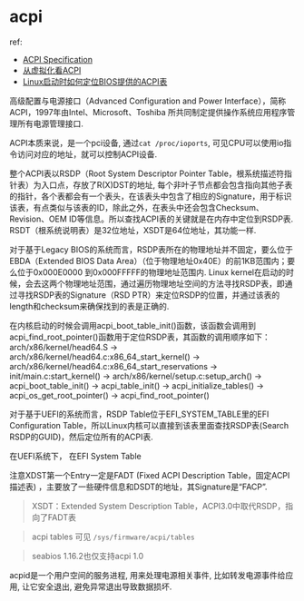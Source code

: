 # acpi
ref:
- [ACPI Specification](https://uefi.org/specifications)
- [从虚拟化看ACPI](https://cloud.tencent.com/developer/article/1087501)
- [Linux启动时如何定位BIOS提供的ACPI表](https://blog.csdn.net/lindahui2008/article/details/81813845)

高级配置与电源接口（Advanced Configuration and Power Interface），简称ACPI，1997年由Intel、Microsoft、Toshiba 所共同制定提供操作系统应用程序管理所有电源管理接口.

ACPI本质来说，是一个pci设备, 通过`cat /proc/ioports`, 可见CPU可以使用io指令访问对应的地址，就可以控制ACPI设备.

整个ACPI表以RSDP（Root System Descriptor Pointer Table，根系统描述符指针表）为入口点，存放了R(X)DST的地址, 每个非叶子节点都会包含指向其他子表的指针，各个表都会有一个表头，在该表头中包含了相应的Signature，用于标识该表，有点类似与该表的ID，除此之外，在表头中还会包含Checksum、Revision、OEM ID等信息。所以查找ACPI表的关键就是在内存中定位到RSDP表. RSDT（根系统说明表）是32位地址，XSDT是64位地址，其功能一样.

对于基于Legacy BIOS的系统而言，RSDP表所在的物理地址并不固定，要么位于EBDA（Extended BIOS Data Area）（位于物理地址0x40E）的前1KB范围内；要么位于0x000E0000 到0x000FFFFF的物理地址范围内. Linux kernel在启动的时候，会去这两个物理地址范围，通过遍历物理地址空间的方法寻找RSDP表，即通过寻找RSDP表的Signature（RSD PTR）来定位RSDP的位置，并通过该表的length和checksum来确保找到的表是正确的.

在内核启动的时候会调用acpi_boot_table_init()函数，该函数会调用到acpi_find_root_pointer()函数用于定位RSDP表，其函数的调用顺序如下：
arch/x86/kernel/head64.S -> arch/x86/kernel/head64.c:x86_64_start_kernel() -> arch/x86/kernel/head64.c:x86_64_start_reservations -> init/main.c:start_kernel() -> arch/x86/kernel/setup.c:setup_arch() -> acpi_boot_table_init() -> acpi_table_init() -> acpi_initialize_tables() -> acpi_os_get_root_pointer() -> acpi_find_root_pointer()

对于基于UEFI的系统而言，RSDP Table位于EFI_SYSTEM_TABLE里的EFI Configuration Table，所以Linux内核可以直接到该表里面查找RSDP表(Search RSDP的GUID)，然后定位所有的ACPI表.

在UEFI系统下， 在EFI System Table

注意XDST第一个Entry一定是FADT (Fixed ACPI Description Table，固定ACPI描述表) ，主要放了一些硬件信息和DSDT的地址，其Signature是“FACP”.

> XSDT：Extended System Description Table，ACPI3.0中取代RSDP，指向了FADT表

> acpi tables 可见 `/sys/firmware/acpi/tables`

> seabios 1.16.2也仅支持acpi 1.0

acpid是一个用户空间的服务进程, 用来处理电源相关事件, 比如转发电源事件给应用, 让它安全退出, 避免异常退出导致数据损坏.